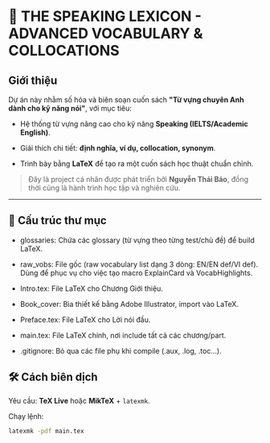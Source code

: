 # 📘 THE SPEAKING LEXICON - ADVANCED VOCABULARY & COLLOCATIONS

## Giới thiệu

Dự án này nhằm số hóa và biên soạn cuốn sách **"Từ vựng chuyên Anh dành cho kỹ năng nói"**, với mục tiêu:  

- Hệ thống từ vựng nâng cao cho kỹ năng **Speaking (IELTS/Academic English)**.  

- Giải thích chi tiết: **định nghĩa, ví dụ, collocation, synonym**.  

- Trình bày bằng **LaTeX** để tạo ra một cuốn sách học thuật chuẩn chỉnh.  

> Đây là project cá nhân được phát triển bởi **Nguyễn Thái Bảo**, đồng thời cũng là hành trình học tập và nghiên cứu.

---

## 📂 Cấu trúc thư mục

- glossaries: Chứa các glossary (từ vựng theo từng test/chủ đề) để build LaTeX.

- raw_vobs: File gốc (raw vocabulary list dạng 3 dòng: EN/EN def/VI def). Dùng để phục vụ cho việc tạo macro ExplainCard và VocabHighlights.

- Intro.tex: File LaTeX cho Chương Giới thiệu.

- Book_cover: Bìa thiết kế bằng Adobe Illustrator, import vào LaTeX.

- Preface.tex: File LaTeX cho Lời nói đầu.

- main.tex: File LaTeX chính, nơi include tất cả các chương/part.

- .gitignore: Bỏ qua các file phụ khi compile (.aux, .log, .toc…).

## 🛠️ Cách biên dịch

Yêu cầu: **TeX Live** hoặc **MikTeX** + `latexmk`.  

Chạy lệnh:

```bash
latexmk -pdf main.tex

